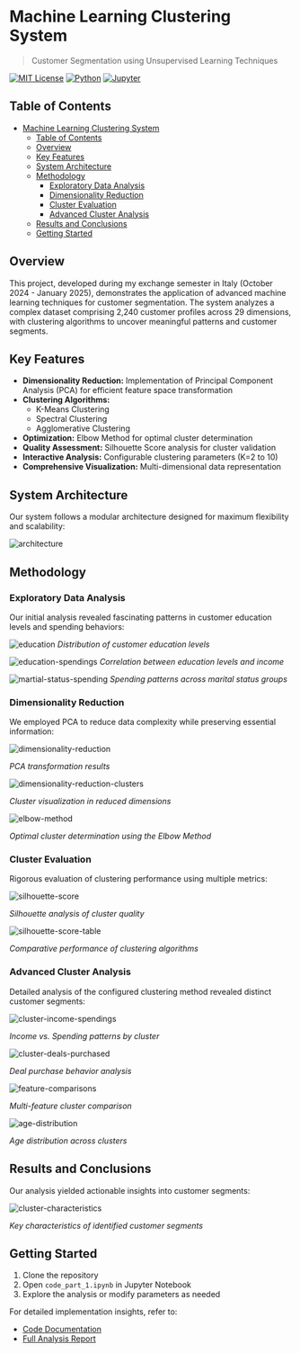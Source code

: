 # Machine Learning Clustering System

> Customer Segmentation using Unsupervised Learning Techniques

[![MIT License](https://img.shields.io/badge/License-MIT-green.svg)](https://choosealicense.com/licenses/mit/)
[![Python](https://img.shields.io/badge/Python-3.8%2B-blue)](https://www.python.org/)
[![Jupyter](https://img.shields.io/badge/Jupyter-Notebook-orange)](https://jupyter.org/)

## Table of Contents

- [Machine Learning Clustering System](#machine-learning-clustering-system)
  - [Table of Contents](#table-of-contents)
  - [Overview](#overview)
  - [Key Features](#key-features)
  - [System Architecture](#system-architecture)
  - [Methodology](#methodology)
    - [Exploratory Data Analysis](#exploratory-data-analysis)
    - [Dimensionality Reduction](#dimensionality-reduction)
    - [Cluster Evaluation](#cluster-evaluation)
    - [Advanced Cluster Analysis](#advanced-cluster-analysis)
  - [Results and Conclusions](#results-and-conclusions)
  - [Getting Started](#getting-started)

## Overview

This project, developed during my exchange semester in Italy (October 2024 - January 2025), demonstrates the application of advanced machine learning techniques for customer segmentation. The system analyzes a complex dataset comprising 2,240 customer profiles across 29 dimensions, with clustering algorithms to uncover meaningful patterns and customer segments.

## Key Features

- **Dimensionality Reduction:** Implementation of Principal Component Analysis (PCA) for efficient feature space transformation
- **Clustering Algorithms:**
  - K-Means Clustering
  - Spectral Clustering
  - Agglomerative Clustering
- **Optimization:** Elbow Method for optimal cluster determination
- **Quality Assessment:** Silhouette Score analysis for cluster validation
- **Interactive Analysis:** Configurable clustering parameters (K=2 to 10)
- **Comprehensive Visualization:** Multi-dimensional data representation

## System Architecture

Our system follows a modular architecture designed for maximum flexibility and scalability:

![architecture](readme-material/architecture.PNG)

## Methodology

### Exploratory Data Analysis

Our initial analysis revealed fascinating patterns in customer education levels and spending behaviors:

![education](readme-material/1-education.PNG)
*Distribution of customer education levels*

![education-spendings](readme-material/2-education-levels-income.PNG)
*Correlation between education levels and income*

![martial-status-spending](readme-material/3-marital-status-spending.PNG)
*Spending patterns across marital status groups*

### Dimensionality Reduction

We employed PCA to reduce data complexity while preserving essential information:

![dimensionality-reduction](readme-material/4-dimensionality-reduction.PNG)

*PCA transformation results*

![dimensionality-reduction-clusters](readme-material/5-dimenstionality-reduction-clusters.PNG)

*Cluster visualization in reduced dimensions*

![elbow-method](readme-material/6-elbow-method.PNG)

*Optimal cluster determination using the Elbow Method*

### Cluster Evaluation

Rigorous evaluation of clustering performance using multiple metrics:

![silhouette-score](readme-material/7-silhouette-score.PNG)

*Silhouette analysis of cluster quality*

![silhouette-score-table](readme-material/8-silhouette-score.PNG)

*Comparative performance of clustering algorithms*

### Advanced Cluster Analysis

Detailed analysis of the configured clustering method revealed distinct customer segments:

![cluster-income-spendings](readme-material/9-cluster-income-spendings.PNG)

*Income vs. Spending patterns by cluster*

![cluster-deals-purchased](readme-material/10-cluster-deals-purchased.PNG)

*Deal purchase behavior analysis*

![feature-comparisons](readme-material/11-feature-comparisons.PNG)

*Multi-feature cluster comparison*

![age-distribution](readme-material/12-age-distribution.PNG)

*Age distribution across clusters*

## Results and Conclusions

Our analysis yielded actionable insights into customer segments:

![cluster-characteristics](readme-material/cluster-characteristics.PNG)

*Key characteristics of identified customer segments*


## Getting Started

1. Clone the repository
2. Open `code_part_1.ipynb` in Jupyter Notebook
3. Explore the analysis or modify parameters as needed

For detailed implementation insights, refer to:
- [Code Documentation](code_part_1.ipynb)
- [Full Analysis Report](/docs/report.pdf)

